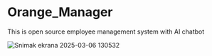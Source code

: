 # Orange_Manager
This is open source employee management system with AI chatbot

![Snimak ekrana 2025-03-06 130532](https://github.com/user-attachments/assets/4e7c2c52-3642-4af0-bfd3-df924293c9cb)
